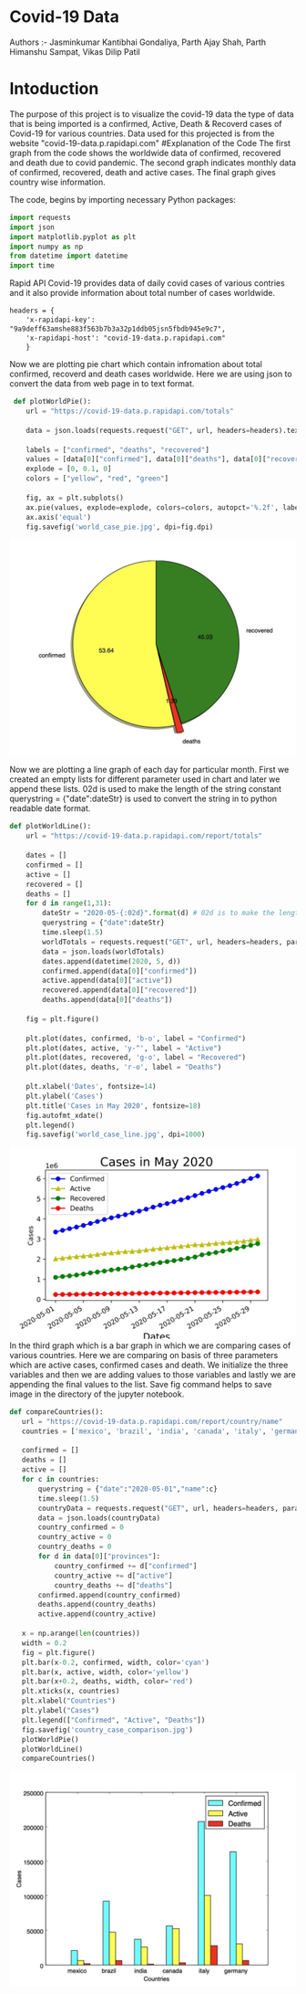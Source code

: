 # Covid-19 Data
Authors :- Jasminkumar Kantibhai Gondaliya, Parth Ajay Shah, Parth Himanshu Sampat, Vikas Dilip Patil


# Intoduction

The purpose of this project is to visualize the covid-19 data
the type of data that is being imported is a confirmed, Active, Death & Recoverd cases of Covid-19 for various countries.
Data used for this projected is from the website "covid-19-data.p.rapidapi.com"
#Explanation of the Code
The first graph from the code shows the worldwide data of confirmed, recovered and death due to covid pandemic.
The second graph indicates monthly data of confirmed, recovered, death and active cases.
The final graph gives country wise information.

The code, begins by importing necessary Python packages:





```python
import requests
import json
import matplotlib.pyplot as plt
import numpy as np
from datetime import datetime
import time
```




Rapid API Covid-19 provides data of daily covid cases of various contries and it also provide information about total number of cases worldwide.



```
headers = {
    'x-rapidapi-key': "9a9deff63amshe883f563b7b3a32p1ddb05jsn5fbdb945e9c7",
    'x-rapidapi-host': "covid-19-data.p.rapidapi.com"
    }
```

 Now we are plotting pie chart which contain infromation about total confirmed, recoverd and death cases worldwide.
 Here we are using json to convert the data from web page in to text format.

 
 
 

```python
 def plotWorldPie():
    url = "https://covid-19-data.p.rapidapi.com/totals"

    data = json.loads(requests.request("GET", url, headers=headers).text)

    labels = ["confirmed", "deaths", "recovered"]
    values = [data[0]["confirmed"], data[0]["deaths"], data[0]["recovered"]]
    explode = [0, 0.1, 0]
    colors = ["yellow", "red", "green"]
   
    fig, ax = plt.subplots()
    ax.pie(values, explode=explode, colors=colors, autopct='%.2f', labels=labels, shadow=True, startangle=90)
    ax.axis('equal')
    fig.savefig('world_case_pie.jpg', dpi=fig.dpi)
```
   

![Plot Piechart](Images/piechart.jpg)

Now we are plotting a line graph of each day for particular month.
First we created an empty lists for different parameter used in chart and later we append these lists.
02d is used to make the length of the string constant
querystring = {"date":dateStr} is used to convert the string in to python readable date format.



```python
def plotWorldLine():
    url = "https://covid-19-data.p.rapidapi.com/report/totals"

    dates = []
    confirmed = []
    active = []
    recovered = []
    deaths = []
    for d in range(1,31):
        dateStr = "2020-05-{:02d}".format(d) # 02d is to make the length of the string constant
        querystring = {"date":dateStr}
        time.sleep(1.5)
        worldTotals = requests.request("GET", url, headers=headers, params=querystring).text
        data = json.loads(worldTotals)
        dates.append(datetime(2020, 5, d))
        confirmed.append(data[0]["confirmed"])
        active.append(data[0]["active"])
        recovered.append(data[0]["recovered"])
        deaths.append(data[0]["deaths"])

    fig = plt.figure()

    plt.plot(dates, confirmed, 'b-o', label = "Confirmed")
    plt.plot(dates, active, 'y-^', label = "Active")
    plt.plot(dates, recovered, 'g-o', label = "Recovered")
    plt.plot(dates, deaths, 'r-o', label = "Deaths")

    plt.xlabel('Dates', fontsize=14)
    plt.ylabel('Cases')
    plt.title('Cases in May 2020', fontsize=18)
    fig.autofmt_xdate()
    plt.legend()
    fig.savefig('world_case_line.jpg', dpi=1000)
```


![Plot_lineGraph](Images/linegraph.jpg)
In the third graph which is a bar graph in which we are comparing cases of various countries.
Here we are comparing on basis of three parameters which are active cases, confirmed cases and death.
We initialize the three variables and then we are adding values to those variables and lastly we are appending the final values to the list.
Save fig command helps to save image in the directory of the jupyter notebook.



 ```python
 def compareCountries():
    url = "https://covid-19-data.p.rapidapi.com/report/country/name"
    countries = ['mexico', 'brazil', 'india', 'canada', 'italy', 'germany']
   
    confirmed = []
    deaths = []
    active = []
    for c in countries:
        querystring = {"date":"2020-05-01","name":c}
        time.sleep(1.5)
        countryData = requests.request("GET", url, headers=headers, params=querystring).text
        data = json.loads(countryData)
        country_confirmed = 0
        country_active = 0
        country_deaths = 0
        for d in data[0]["provinces"]:
            country_confirmed += d["confirmed"]
            country_active += d["active"]
            country_deaths += d["deaths"]
        confirmed.append(country_confirmed)
        deaths.append(country_deaths)
        active.append(country_active)

    x = np.arange(len(countries))
    width = 0.2
    fig = plt.figure()
    plt.bar(x-0.2, confirmed, width, color='cyan')
    plt.bar(x, active, width, color='yellow')
    plt.bar(x+0.2, deaths, width, color='red')
    plt.xticks(x, countries)
    plt.xlabel("Countries")
    plt.ylabel("Cases")
    plt.legend(["Confirmed", "Active", "Deaths"])
    fig.savefig('country_case_comparison.jpg')
    plotWorldPie()
    plotWorldLine()
    compareCountries()
```

![Plot bargraph](Images/bargraph.jpg)
